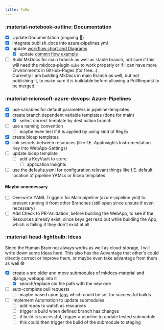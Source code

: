 ```yaml
---
title: ToDo
---
```

### :material-notebook-outline: Documentation

- [x] Update Documentation (ongoing :see_no_evil:)
- [x] integrate publish_docs into azure-pipelines.yml
- [x] update [workflow chart and Diagrams](workflow/1-repository.md)
    - [x] update [commit flow example](workflow/1-repository.md#commit-flow-example)
- [ ] Build MkDocs for main branch as well as stable branch, not sure if this will need the mkdocs-plugin `mike` to work properly or if I can have more Environments in GitHub-Pages (for free...).<br>Currently I am building MkDocs in main Branch as well, but not publishing it, to make sure it is buildable before allowing a PullRequest to be merged.

### :material-microsoft-azure-devops: Azure-Pipelines

- [x] use variables for default parameters in pipeline-templates
- [x] create branch dependent variable templates (done for main)
    - [x] select correct template by destination branch
- [ ] use a naming convention
    - [ ] maybe even test if it is applied by using kind of RegEx
- [x] create bicep templates
- [x] link secrets between resources (like f.E. AppInsights Instrumentation Key into WebApp-Settings)
- [ ] update bicep template
    - [ ] add a KeyVault to store:
        - [ ] application Insights
- [ ] use the defaults.yaml for configuration relevant things like f.E. default location of pipeline YAMLs or Bicep templates

#### Maybe unnecessary

- [ ] Overwrite YAML Triggers for Main pipeline (azure-pipeline.yml) to prevent running it from other Branches (still open since unsure if even necessary)
- [ ] Add Check to PR-Validation ,before building the WebApp, to see if the Resources already exist, since keys get read out while building the App, which is failing if they don't exist at all

### :material-head-lightbulb: Ideas

Since the Human Brain not always works as well as cloud-storage, I will write down some Ideas here. This also has the Advantage that other's could directly correct or improve them, or maybe even take advantage from them as well :smile:

- [x] create a src older and move submodules of mkdocs-material and django_webapp into it
    - [x] search/replace old file path with the new one
- [ ] auto-complete pull requests
    - [ ] maybe based upon [tags](https://docs.microsoft.com/en-us/azure/devops/pipelines/repos/github?view=azure-devops&tabs=yaml#label-sources) which could be set for successful builds
- [ ] Implement Automation to update submodules
    - [ ] add repos to watch as resources
    - [ ] trigger a build when defined branch has changes
    - [ ] if build is successful, trigger a pipeline to update tested submodule
    - [ ] this could then trigger the build of the submodule to staging

